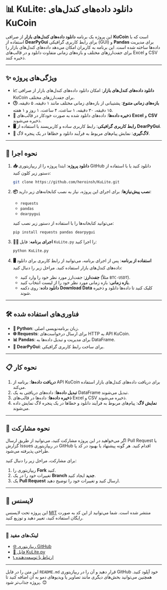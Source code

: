 # 📊 KuLite: دانلود داده‌های کندل‌های KuCoin

این پروژه یک برنامه **دانلود داده‌های کندل‌های بازار** از صرافی **KuCoin** است که با استفاده از **DearPyGui** برای رابط کاربری گرافیکی (GUI) و **Pandas** برای مدیریت داده‌ها ساخته شده است. این برنامه به کاربران امکان می‌دهد داده‌های کندل‌های بازار را برای جفت‌ارزهای مختلف و بازه‌های زمانی متفاوت دانلود و در قالب‌های Excel و CSV ذخیره کنند.

---

## ✨ ویژگی‌های پروژه

- **📈 دانلود داده‌های کندل‌های بازار**: امکان دانلود داده‌های کندل‌های بازار از صرافی KuCoin برای جفت‌ارزهای مختلف.
- **🕒 بازه‌های زمانی متنوع**: پشتیبانی از بازه‌های زمانی مختلف مانند ۱ دقیقه، ۵ دقیقه، ۱۵ دقیقه، ۳۰ دقیقه، ۱ ساعت، ۴ ساعت، ۱ روز و ۱ هفته.
- **📂 ذخیره داده‌ها**: داده‌های دانلود شده به صورت خودکار در قالب‌های **Excel** و **CSV** ذخیره می‌شوند.
- **🖥️ رابط کاربری گرافیکی**: رابط کاربری ساده و کاربرپسند با استفاده از **DearPyGui**.
- **📝 لاگ‌گیری**: نمایش پیام‌های مربوط به فرآیند دانلود و خطاها در یک پنجره لاگ.

---

## 🚀 نحوه اجرا

1. **📥 دانلود پروژه**: ابتدا پروژه را از ریپازیتوری GitHub دانلود کنید یا با استفاده از دستور زیر کلون کنید:

   ```bash
   git clone https://github.com/heroinsh/KuLite.git
   ```

2. **📦 نصب پیش‌نیازها**: برای اجرای این پروژه، نیاز به نصب کتابخانه‌های زیر دارید:

   - `requests`
   - `pandas`
   - `dearpygui`

   می‌توانید کتابخانه‌ها را با استفاده از دستور زیر نصب کنید:

   ```bash
   pip install requests pandas dearpygui
   ```

3. **🏃‍♂️ اجرای برنامه**: فایل `KuLite.py` را اجرا کنید:

   ```bash
   python KuLite.py
   ```

4. **🖥️ استفاده از برنامه**: پس از اجرای برنامه، می‌توانید از رابط کاربری برای دانلود داده‌های کندل‌های بازار استفاده کنید. مراحل زیر را دنبال کنید:

   - **جفت‌ارز**: جفت‌ارز مورد نظر خود را وارد کنید (مثلاً `BTC-USDT`).
   - **بازه زمانی**: بازه زمانی مورد نظر خود را از لیست انتخاب کنید.
   - **دانلود داده**: روی دکمه **Download Data** کلیک کنید تا داده‌ها دانلود و ذخیره شوند.

---

## 🛠️ فناوری‌های استفاده شده

- **📄 Python**: زبان برنامه‌نویسی اصلی.
- **🌐 Requests**: برای ارسال درخواست‌های HTTP به API KuCoin.
- **📊 Pandas**: برای مدیریت و تبدیل داده‌ها به DataFrame.
- **🎨 DearPyGui**: برای ساخت رابط کاربری گرافیکی.

---

## 📋 نحوه کار

1. **دریافت داده‌ها**: برنامه از API KuCoin برای دریافت داده‌های کندل‌های بازار استفاده می‌کند.
2. **تبدیل داده‌ها**: داده‌های دریافتی به یک DataFrame تبدیل می‌شوند.
3. **ذخیره داده‌ها**: داده‌ها در قالب‌های Excel و CSV ذخیره می‌شوند.
4. **نمایش لاگ**: پیام‌های مربوط به فرآیند دانلود و خطاها در یک پنجره لاگ نمایش داده می‌شوند.

---

## 🤝 نحوه مشارکت

اگر می‌خواهید در این پروژه مشارکت کنید، می‌توانید از طریق ارسال Pull Request یا گزارش Issues در ریپازیتوری GitHub اقدام کنید. هر گونه پیشنهاد یا بهبود در کد یا طراحی پذیرفته می‌شود.

برای مشارکت، مراحل زیر را دنبال کنید:

1. ریپازیتوری را **Fork** کنید.
2. تغییرات خود را در یک **Branch جدید** ایجاد کنید.
3. یک **Pull Request** ارسال کنید و تغییرات خود را توضیح دهید.

---

## 📜 لایسنس

این پروژه تحت لایسنس [MIT](LICENSE) منتشر شده است. شما می‌توانید از این کد به صورت رایگان استفاده کنید، تغییر دهید و توزیع کنید.

---

### 🔗 لینک‌های مفید

- [🌐 ریپازیتوری GitHub](https://github.com/heroinsh/KuLite)
- [📄 فایل KuLite.py](KuLite.py)
- [📞 ارتباط با توسعه‌دهنده](https://t.me/Ttr252)

---

این متن را در فایل `README.md` قرار دهید و آن را در ریپازیتوری GitHub خود آپلود کنید. همچنین می‌توانید بخش‌های دیگری مانند تصاویر یا ویدیوهای دمو به آن اضافه کنید تا پروژه جذاب‌تر شود. 😊
